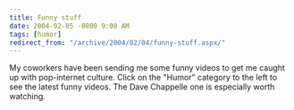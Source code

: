 ```yaml
---
title: Funny stuff
date: 2004-02-05 -0800 9:00 AM
tags: [humor]
redirect_from: "/archive/2004/02/04/funny-stuff.aspx/"
---
```


My coworkers have been sending me some funny videos to get me caught up
with pop-internet culture. Click on the "Humor" category to the left to
see the latest funny videos. The Dave Chappelle one is especially worth
watching.

